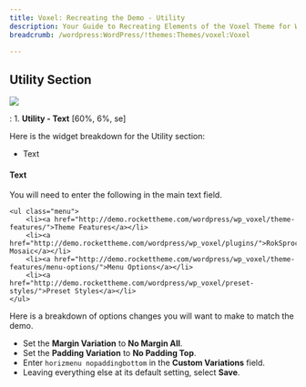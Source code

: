 ```yaml
---
title: Voxel: Recreating the Demo - Utility
description: Your Guide to Recreating Elements of the Voxel Theme for WordPress
breadcrumb: /wordpress:WordPress/!themes:Themes/voxel:Voxel

---
```


Utility Section
-----
![][demo4]

:   1. **Utility - Text** [60%, 6%, se]

Here is the widget breakdown for the Utility section:

* Text

#### Text
You will need to enter the following in the main text field.

~~~
<ul class="menu">
	<li><a href="http://demo.rockettheme.com/wordpress/wp_voxel/theme-features/">Theme Features</a></li>
	<li><a href="http://demo.rockettheme.com/wordpress/wp_voxel/plugins/">RokSprocket Mosaic</a></li>
	<li><a href="http://demo.rockettheme.com/wordpress/wp_voxel/theme-features/menu-options/">Menu Options</a></li>
	<li><a href="http://demo.rockettheme.com/wordpress/wp_voxel/preset-styles/">Preset Styles</a></li>
</ul>
~~~

Here is a breakdown of options changes you will want to make to match the demo.

* Set the **Margin Variation** to **No Margin All**.
* Set the **Padding Variation** to **No Padding Top**.
* Enter `horizmenu nopaddingbottom` in the **Custom Variations** field.
* Leaving everything else at its default setting, select **Save**.

[demo4]: assets/demo_1.jpeg